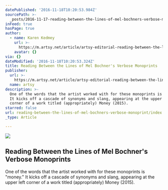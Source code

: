 ```yaml
---
datePublished: '2016-11-18T10:20:53.984Z'
sourcePath: >-
  _posts/2016-11-17-reading-between-the-lines-of-mel-bochners-verbose-monoprint.md
inFeed: true
hasPage: true
author:
  - name: Karen Kedmey
    url: >-
      https://m.artsy.net/article/artsy-editorial-reading-between-the-lines-of-mel-bochner-s-verbose-monoprints
    avatar: {}
via: {}
dateModified: '2016-11-18T10:20:53.324Z'
title: Reading Between the Lines of Mel Bochner's Verbose Monoprints
publisher:
  url: >-
    https://m.artsy.net/article/artsy-editorial-reading-between-the-lines-of-mel-bochner-s-verbose-monoprints
  name: artsy
description: >-
  One of the words that the artist worked with for these monoprints is "money."
  It kicks off a cascade of synonyms and slang, appearing at the upper left
  corner of a work titled (appropriately) Money (2015).
starred: false
url: reading-between-the-lines-of-mel-bochners-verbose-monoprint/index.html
_type: Article

---
```

<article style=""><img src="https://imgflo.herokuapp.com/graph/2b2431f8e7ba7b0/9258cdd2d16fd9896bfae80e4ac20011/noop.jpg?input=https%3A%2F%2Fartsy-media-uploads.s3.amazonaws.com%2FK_gAzygELLxHe7iZvLN1jQ%252F7_Mel_looking_at_print_%25281%2529%2B%25281%2529.jpg" /><h1>Reading Between the Lines of Mel Bochner's Verbose Monoprints</h1><p>One of the words that the artist worked with for these monoprints is "money." It kicks off a cascade of synonyms and slang, appearing at the upper left corner of a work titled (appropriately) Money (2015).</p></article>